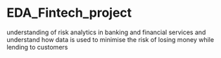 # EDA_Fintech_project
understanding of risk analytics in banking and financial services and understand how data is used to minimise the risk of losing money while lending to customers
